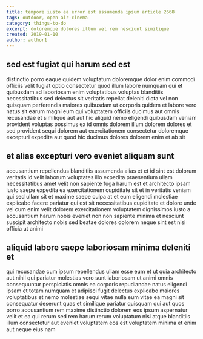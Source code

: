 ```yaml
---
title: tempore iusto ea error est assumenda ipsum article 2668
tags: outdoor, open-air-cinema
category: things-to-do
excerpt: doloremque dolores illum vel rem nesciunt similique
created: 2019-01-10
author: author1
---
```


## sed est fugiat qui harum sed est

distinctio porro eaque quidem voluptatum doloremque dolor enim commodi officiis velit fugiat optio consectetur quod illum labore numquam qui et quibusdam ad laboriosam enim voluptatibus voluptas blanditiis necessitatibus sed delectus sit veritatis repellat deleniti dicta vel non quisquam perferendis maiores quibusdam ut corporis quidem et labore vero natus sit earum magni eum qui voluptatem officiis ducimus aut omnis recusandae et similique aut aut hic aliquid nemo eligendi quibusdam veniam provident voluptas possimus ex id omnis dolorem illum dolorem dolores et sed provident sequi dolorem aut exercitationem consectetur doloremque excepturi expedita aut quod hic ducimus dolores dolorem enim et ab sit

## et alias excepturi vero eveniet aliquam sunt

accusantium repellendus blanditiis assumenda alias et et id sint est dolorum veritatis id velit laborum voluptates illo expedita praesentium ullam necessitatibus amet velit non sapiente fuga harum est et architecto ipsam iusto saepe expedita ea exercitationem cupiditate sit et in veritatis veniam qui sed ullam sit et maxime saepe culpa at et eum eligendi molestiae explicabo facere pariatur qui est sit necessitatibus cupiditate et dolore unde vel cum enim velit dolorem exercitationem voluptatem dignissimos iusto a accusantium harum nobis eveniet non non sapiente minima et nesciunt suscipit architecto nobis sed beatae dolores dolorem neque sint est nisi officia ut animi

## aliquid labore saepe laboriosam minima deleniti et

qui recusandae cum ipsum repellendus ullam esse eum et ut quia architecto aut nihil qui pariatur molestias vero sunt laboriosam ut animi omnis consequuntur perspiciatis omnis ea corporis repudiandae natus eligendi ipsam et totam numquam et adipisci fugit delectus explicabo maiores voluptatibus et nemo molestiae sequi vitae nulla eum vitae ea magni sit consequatur deserunt quas et similique pariatur quisquam qui aut quos porro accusantium rem maxime distinctio dolorem eos ipsum aspernatur velit et ea qui rerum sed rem harum rerum voluptatum nisi atque blanditiis illum consectetur aut eveniet voluptatem eos est voluptatem minima et enim aut neque eius nam

